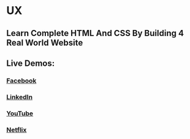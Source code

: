 # UX
## Learn Complete HTML And CSS By Building 4 Real World Website

## Live Demos:
### [Facebook](https://ljf74.github.io/ux/socialBook)
### [LinkedIn](https://ljf74.github.io/ux/linkedIn)
### [YouTube](https://ljf74.github.io/ux/youtube)
### [Netflix](https://ljf74.github.io/ux/netflix)
